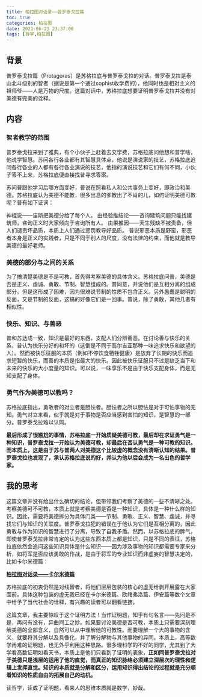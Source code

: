 ```yaml
---
title: 柏拉图对话录——普罗泰戈拉篇
toc: true
categories: 柏拉图
date: 2021-06-23 23:37:00
tags: [哲学,柏拉图]
---
```


## 背景
普罗泰戈拉篇（Protagoras）是苏格拉底与普罗泰戈拉的对话。普罗泰戈拉是泰山北斗级别的智者（据说是第一个通过sophist收学费的），他同时也是相对主义的祖师爷——人是万物的尺度。这篇对话中，苏格拉底想要证明普罗泰戈拉并没有对美德有完美的诠释。

## 内容
### 智者教学的范围
普罗泰戈拉来到了雅典，有个小伙子上赶着去交学费，苏格拉底问他想和普学啥，他说学智慧。苏问各行各业都有其智慧具体点，他说是演说家的技艺，苏格拉底追问各行各业的人都有各行各业演说的技艺，他指的演说技艺和它们有何不同，小伙子答不上来，苏格拉底便直接找普寻求答案。

苏问普跟他学习后哪方面变好，普说在照看私人和公共事务上变好，即政治和美德。苏格拉底认为美德不能教，很多出息的爹教出了不肖的儿，如何证明美德可教呢？普有如下证词：

神棍说——宙斯把美德分给了每个人。
由经验推结论——咨询建筑问题只能找建筑师，咨询正义时大家倾向于咨询所有人。
由果推因——天生残缺不被责备，但人们谴责坏品质，本质上人们通过惩罚教导好品质。
普说邪恶本质是野蛮，邪恶者本身是正义的实践者，只是不同于别人的尺度，没有法律的约束，而他就是教导美德的最好老师。

### 美德的部分与之间的关系

为了搞清楚美德是不是可教，首先得考察美德的具体含义。苏格拉底问普，美德是否是正义、虔诚、勇敢、节制、智慧组成的。普同意，并说他们是互相分离的组成部分。但是这形成了困难，因为很难说节制的性质不包含正义。另外愚蠢是聪明的反面，又是节制的反面，这搞的好像它们是一回事。普说，除了勇敢，其他几者有相似性。

### 快乐、知识、与善恶

普和苏达成一致，知识是最好的东西，支配人们分辨善恶。在讨论善与快乐的关系，普认为快乐分好的和坏的（这倒是不同于高尔吉亚那种一味追求快乐和欲望的人）。然而被快乐征服的本质（例如不停饮食牺牲健康）是放弃了长期的快乐而追求短暂的快乐，而善的本质是指最大的快乐。因此被快乐征服只不过是缺乏当下和未来的快乐的大小度量的知识。可以说，一味享乐不是由于快乐支配身体，而是无知支配了身体。

### 勇气作为美德可以教吗？

苏格拉底指出，勇敢者的对立者是胆怯者。胆怯者之所以胆怯是对于可怕事物的无知。勇气对立来看，似乎就是对于事物是否应当感到害怕的知识，是智慧的一部分。普罗泰戈拉难以认同。

**最后形成了很尴尬的事情，苏格拉底一开始质疑美德可教，最后却在求证勇气是一种知识，普罗泰戈拉一开始认为美德可教，却最后在否认勇气是一种可教的知识。而本质上，这是由于苏与普两人对美德这个比较虚的概念没有清晰认知的结果。普罗泰戈拉也发现了，承认苏格拉底说的好，并认为他以后会成为一名出色的哲学家。**

## 我的思考

这篇文章并没有给出什么确切的结论，但带领我们考察了美德的一些不清晰之处。考察美德可不可教，本质上就是考察美德是否是一种知识，具体是一种什么样的知识。因此，需要将美德拆分为具体门类——节制、勇敢、正义、智慧、虔诚，并寻找它们与知识的关联度。普罗泰戈拉犯的错误在于他认为它们是互相分离的，因此勇敢与作为知识的智慧进行了分离，导致了自我矛盾。然而，以苏格拉底的脾气，即使普罗泰戈拉非常肯定的认为这些东西本质上都是知识，只是不同的表征，苏格拉底依然会追问这些知识具体是什么知识——因为涉及事物的知识都需要专家来分析，如将军是否应该勇敢的作战，是由于将军的专业知识而非虚妄的智慧决定的，比如卡尔米德篇：

[**柏拉图对话录——卡尔米德篇**](/2021/06/19/柏拉图对话录——卡尔米德篇/)

苏格拉底的初衷仍然是对线智者，将他们层层包装的核心的虚无给剥开展露在大家面前。具体这种包装的虚无我已经在卡尔米德篇、欧绪弗洛篇、伊安篇等数个文章中给予了当代社会的诠释，有兴趣的读者可以翻看链接。

这篇文章，我主要惊叹于这个证明方法！当作证明题，知乎有句名言——先问是不是，再问有没有，异曲同工之妙。如果要讨论美德是否可教，本质上只需要深刻理解美德的全部含义，自然可以从中理解他的可教性。而要理解一个大的事物的含义，就要将其分解以及具像化，并了解分解物与其他事物的异同。本质上，高等数学再难的证明题，也无外乎利用这种思路。很多理科学的不好的同学，尤其到了大学看高数证明如看天书，本质上是他们只看到了证明的表象，**正如同普罗泰戈拉对于美德只是浅层的运用了他的直觉，而真正的知识脉络必须建立深层次的理性和逻辑上发挥直觉。知识的本质就是分解和区分，运用知识得出结论的过程就是充分顺着知识的性质自由的拓展自己的动机。**

读哲学，读成了证明题，看来人的思维本质就是数学，妙哉。